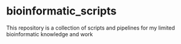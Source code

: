 # bioinformatic_scripts
This repository is a collection of scripts and pipelines for my limited bioinformatic knowledge and work
